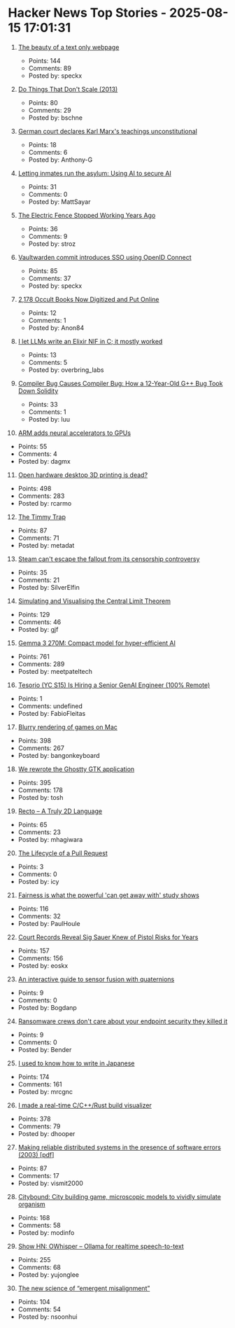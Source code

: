 # Hacker News Top Stories - 2025-08-15 17:01:31

1. [The beauty of a text only webpage](https://albanbrooke.com/the-beauty-of-a-text-only-webpage/)
   - Points: 144
   - Comments: 89
   - Posted by: speckx

2. [Do Things That Don't Scale (2013)](https://paulgraham.com/ds.html)
   - Points: 80
   - Comments: 29
   - Posted by: bschne

3. [German court declares Karl Marx's teachings unconstitutional](https://harici.com.tr/en/german-court-declares-karl-marxs-teachings-unconstitutional/)
   - Points: 18
   - Comments: 6
   - Posted by: Anthony-G

4. [Letting inmates run the asylum: Using AI to secure AI](https://mattsayar.com/letting-inmates-run-the-asylum-using-ai-to-secure-ai/)
   - Points: 31
   - Comments: 0
   - Posted by: MattSayar

5. [The Electric Fence Stopped Working Years Ago](https://soonly.com/electric-fences/)
   - Points: 36
   - Comments: 9
   - Posted by: stroz

6. [Vaultwarden commit introduces SSO using OpenID Connect](https://github.com/dani-garcia/vaultwarden/pull/3899)
   - Points: 85
   - Comments: 37
   - Posted by: speckx

7. [2,178 Occult Books Now Digitized and Put Online](https://www.openculture.com/2025/08/2178-occult-books-now-digitized-put-online.html)
   - Points: 12
   - Comments: 1
   - Posted by: Anon84

8. [I let LLMs write an Elixir NIF in C; it mostly worked](https://overbring.com/blog/2025-08-13-writing-an-elixir-nif-with-genai/)
   - Points: 13
   - Comments: 5
   - Posted by: overbring_labs

9. [Compiler Bug Causes Compiler Bug: How a 12-Year-Old G++ Bug Took Down Solidity](https://osec.io/blog/2025-08-11-compiler-bug-causes-compiler-bug/)
   - Points: 33
   - Comments: 1
   - Posted by: luu

10. [ARM adds neural accelerators to GPUs](https://newsroom.arm.com/news/arm-announces-arm-neural-technology)
   - Points: 55
   - Comments: 4
   - Posted by: dagmx

11. [Open hardware desktop 3D printing is dead?](https://www.josefprusa.com/articles/open-hardware-in-3d-printing-is-dead/)
   - Points: 498
   - Comments: 283
   - Posted by: rcarmo

12. [The Timmy Trap](https://jenson.org/timmy/)
   - Points: 87
   - Comments: 71
   - Posted by: metadat

13. [Steam can't escape the fallout from its censorship controversy](https://www.polygon.com/steam-paypal-issues-censorship-visa-mastercard/)
   - Points: 35
   - Comments: 21
   - Posted by: SilverElfin

14. [Simulating and Visualising the Central Limit Theorem](https://blog.foletta.net/post/2025-07-14-clt/)
   - Points: 129
   - Comments: 46
   - Posted by: gjf

15. [Gemma 3 270M: Compact model for hyper-efficient AI](https://developers.googleblog.com/en/introducing-gemma-3-270m/)
   - Points: 761
   - Comments: 289
   - Posted by: meetpateltech

16. [Tesorio (YC S15) Is Hiring a Senior GenAI Engineer (100% Remote)](https://www.tesorio.com/careers#job-openings)
   - Points: 1
   - Comments: undefined
   - Posted by: FabioFleitas

17. [Blurry rendering of games on Mac](https://www.colincornaby.me/2025/08/your-mac-game-is-probably-rendering-blurry/)
   - Points: 398
   - Comments: 267
   - Posted by: bangonkeyboard

18. [We rewrote the Ghostty GTK application](https://mitchellh.com/writing/ghostty-gtk-rewrite)
   - Points: 395
   - Comments: 178
   - Posted by: tosh

19. [Recto – A Truly 2D Language](https://masatohagiwara.net/recto.html)
   - Points: 65
   - Comments: 23
   - Posted by: mhagiwara

20. [The Lifecycle of a Pull Request](https://blog.tangled.sh/pulls)
   - Points: 3
   - Comments: 0
   - Posted by: icy

21. [Fairness is what the powerful 'can get away with' study shows](https://phys.org/news/2025-07-fairness-powerful.html)
   - Points: 116
   - Comments: 32
   - Posted by: PaulHoule

22. [Court Records Reveal Sig Sauer Knew of Pistol Risks for Years](https://smokinggun.org/court-records-reveal-sig-sauer-knew-of-pistol-risks-for-years/)
   - Points: 157
   - Comments: 156
   - Posted by: eoskx

23. [An interactive guide to sensor fusion with quaternions](https://quaternion.cafe/)
   - Points: 9
   - Comments: 0
   - Posted by: Bogdanp

24. [Ransomware crews don't care about your endpoint security they killed it](https://www.theregister.com/2025/08/14/edr_killers_ransomware/)
   - Points: 9
   - Comments: 0
   - Posted by: Bender

25. [I used to know how to write in Japanese](https://aethermug.com/posts/i-used-to-know-how-to-write-in-japanese)
   - Points: 174
   - Comments: 161
   - Posted by: mrcgnc

26. [I made a real-time C/C++/Rust build visualizer](https://danielchasehooper.com/posts/syscall-build-snooping/)
   - Points: 378
   - Comments: 79
   - Posted by: dhooper

27. [Making reliable distributed systems in the presence of software errors (2003) [pdf]](http://erlang.org/download/armstrong_thesis_2003.pdf)
   - Points: 87
   - Comments: 17
   - Posted by: vismit2000

28. [Citybound: City building game, microscopic models to vividly simulate organism](https://aeplay.org/citybound)
   - Points: 168
   - Comments: 58
   - Posted by: modinfo

29. [Show HN: OWhisper – Ollama for realtime speech-to-text](https://docs.hyprnote.com/owhisper/what-is-this)
   - Points: 255
   - Comments: 68
   - Posted by: yujonglee

30. [The new science of “emergent misalignment”](https://www.quantamagazine.org/the-ai-was-fed-sloppy-code-it-turned-into-something-evil-20250813/)
   - Points: 104
   - Comments: 54
   - Posted by: nsoonhui

